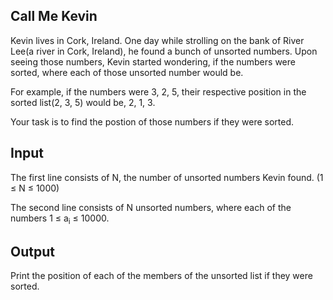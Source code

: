 ## Call Me Kevin

Kevin lives in Cork, Ireland. One day while strolling on the bank of River Lee(a river in Cork, Ireland), he found a bunch of unsorted numbers. Upon seeing those numbers, Kevin started wondering, if the numbers were sorted, where each of those unsorted number would be.

For example, if the numbers were 3, 2, 5, their respective position in the sorted list(2, 3, 5) would be, 2, 1, 3.

Your task is to find the postion of those numbers if they were sorted.

## Input
The first line consists of N, the number of unsorted numbers Kevin found. (1 ≤ N ≤ 1000)

The second line consists of N unsorted numbers, where each of the numbers 1 ≤ a<sub>i</sub> ≤ 10000.

## Output

Print the position of each of the members of the unsorted list if they were sorted.